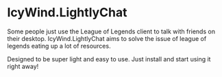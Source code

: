# IcyWind.LightlyChat
Some people just use the League of Legends client to talk with friends on their desktop. IcyWind.LightlyChat aims to solve the issue of 
league of legends eating up a lot of resources.

Designed to be super light and easy to use. Just install and start using it right away!
